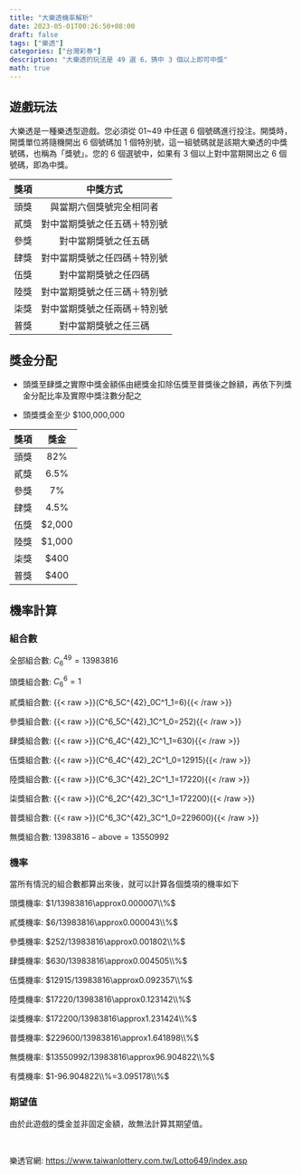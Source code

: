 ```yaml
---
title: "大樂透機率解析"
date: 2023-05-01T00:26:50+08:00
draft: false
tags: ["樂透"]
categories: ["台灣彩券"]
description: "大樂透的玩法是 49 選 6，猜中 3 個以上即可中獎"
math: true
---
```

<!--more-->

## 遊戲玩法
大樂透是一種樂透型遊戲。您必須從 01~49 中任選 6 個號碼進行投注。開獎時，開獎單位將隨機開出 6 個號碼加 1 個特別號，這一組號碼就是該期大樂透的中獎號碼，也稱為「獎號」。您的 6 個選號中，如果有 3 個以上對中當期開出之 6 個號碼，即為中獎。

| 獎項 | 中獎方式 |
| :-: | :-: |
| 頭獎 | 與當期六個獎號完全相同者 |
| 貳獎 | 對中當期獎號之任五碼＋特別號 |
| 參獎 | 對中當期獎號之任五碼 |
| 肆獎 | 對中當期獎號之任四碼＋特別號 |
| 伍獎 | 對中當期獎號之任四碼 |
| 陸獎 | 對中當期獎號之任三碼＋特別號 |
| 柒獎 | 對中當期獎號之任兩碼＋特別號 |
| 普獎 | 對中當期獎號之任三碼 |

## 獎金分配
- 頭獎至肆獎之實際中獎金額係由總獎金扣除伍獎至普獎後之餘額，再依下列獎金分配比率及實際中獎注數分配之

- 頭獎獎金至少 $100,000,000

| 獎項 | 獎金 |
| :--: | :-: | 
| 頭獎 | 82% |
| 貳獎 | 6.5% |
| 參獎 | 7% |
| 肆獎 | 4.5% |
| 伍獎 | $2,000 |
| 陸獎 | $1,000 |
| 柒獎 | $400 |
| 普獎 | $400 |

## 機率計算
### 組合數
全部組合數: $C^{49}_6=13983816$

頭獎組合數: $C^6_6=1$

貳獎組合數: {{< raw >}}\(C^6_5C^{42}_0C^1_1=6\){{< /raw >}}

參獎組合數: {{< raw >}}\(C^6_5C^{42}_1C^1_0=252\){{< /raw >}}

肆獎組合數: {{< raw >}}\(C^6_4C^{42}_1C^1_1=630\){{< /raw >}}

伍獎組合數: {{< raw >}}\(C^6_4C^{42}_2C^1_0=12915\){{< /raw >}}

陸獎組合數: {{< raw >}}\(C^6_3C^{42}_2C^1_1=17220\){{< /raw >}}

柒獎組合數: {{< raw >}}\(C^6_2C^{42}_3C^1_1=172200\){{< /raw >}}

普獎組合數: {{< raw >}}\(C^6_3C^{42}_3C^1_0=229600\){{< /raw >}}

無獎組合數: $13983816-\text{above}=13550992$

### 機率

當所有情況的組合數都算出來後，就可以計算各個獎項的機率如下

頭獎機率: $1/13983816\approx0.000007\\%$

貳獎機率: $6/13983816\approx0.000043\\%$

參獎機率: $252/13983816\approx0.001802\\%$

肆獎機率: $630/13983816\approx0.004505\\%$

伍獎機率: $12915/13983816\approx0.092357\\%$

陸獎機率: $17220/13983816\approx0.123142\\%$

柒獎機率: $172200/13983816\approx1.231424\\%$

普獎機率: $229600/13983816\approx1.641898\\%$

無獎機率: $13550992/13983816\approx96.904822\\%$

有獎機率: $1-96.904822\\%=3.095178\\%$

### 期望值

由於此遊戲的獎金並非固定金額，故無法計算其期望值。

<br/>

樂透官網: https://www.taiwanlottery.com.tw/Lotto649/index.asp